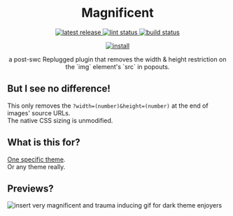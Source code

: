 <p>
  <h1 align="center">Magnificent</h1>
</p>

<p align="center">
  <a href="https://github.com/Socketlike/Magnificent/releases/latest">
    <img alt="latest release" src="https://img.shields.io/github/v/release/Socketlike/Magnificent?label=version&sort=semver">
  </a>
  <a href="https://github.com/Socketlike/Magnificent/actions/workflows/lint.yml">
    <img alt="lint status" src="https://img.shields.io/github/actions/workflow/status/Socketlike/Magnificent/lint.yml?label=lint">
  </a>
  <a href="https://github.com/Socketlike/SpotifyModal/actions/workflows/release.yml">
    <img alt="build status" src="https://img.shields.io/github/actions/workflow/status/Socketlike/Magnificent/release.yml?label=build">
  </a>
</p>

<p align="center">
  <a href="https://replugged.dev/install?identifier=lib.evelyn.Magnificent">
    <img alt="install" src="https://img.shields.io/github/v/release/Socketlike/Magnificent?label=Install&sort=semver&style=for-the-badge">
  </a>
</p>

<p align="center">
  a post-swc Replugged plugin that removes the width & height restriction on the `img` element's `src` in popouts.
</p>

## But I see no difference!

This only removes the `?width=(number)&height=(number)` at the end of images' source URLs.  
The native CSS sizing is unmodified.

## What is this for?

[One specific theme](https://github.com/SiriusBYT/flashcord).  
Or any theme really.

## Previews?

![insert very magnificent and trauma inducing gif for dark theme enjoyers](preview.gif)
